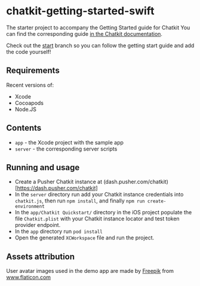 # chatkit-getting-started-swift

The starter project to accompany the Getting Started guide for Chatkit
You can find the corresponding guide [in the Chatkit documentation](https://pusher.com/docs/chatkit/getting_started/swift).

Check out the [start](https://github.com/pusher/chatkit-getting-started-swift/tree/start) branch so you can follow the getting start guide and add the code yourself!

## Requirements

Recent versions of:

- Xcode
- Cocoapods
- Node.JS

## Contents

- `app` - the Xcode project with the sample app
- `server` - the corresponding server scripts

## Running and usage

- Create a Pusher Chatkit instance at (dash.pusher.com/chatkit)[https://dash.pusher.com/chatkit]
- In the `server` directory run add your Chatkit instance credentials into `chatkit.js`, then run `npm install`, and finally `npm run create-environment`
- In the `app/Chatkit Quickstart/` directory in the iOS project populate the file `Chatkit.plist` with your Chatkit instance locator and test token provider endpoint.
- In the `app` directory run `pod install`
- Open the generated `XCWorkspace` file and run the project.

## Assets attribution

User avatar images used in the demo app are made by [Freepik](https://www.freepik.com/home) from www.flaticon.com


